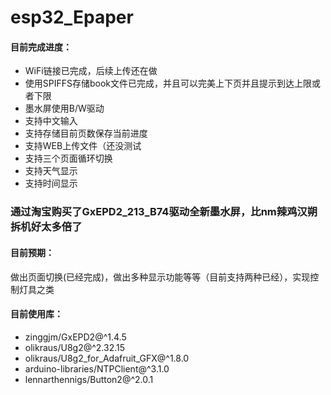 # esp32_Epaper

#### 目前完成进度：

- WiFi链接已完成，后续上传还在做
- 使用SPIFFS存储book文件已完成，并且可以完美上下页并且提示到达上限或者下限
- 墨水屏使用B/W驱动
- 支持中文输入
- 支持存储目前页数保存当前进度
- 支持WEB上传文件（还没测试
- 支持三个页面循环切换
- 支持天气显示
- 支持时间显示

### 通过淘宝购买了GxEPD2_213_B74驱动全新墨水屏，比nm辣鸡汉朔拆机好太多倍了

#### 目前预期：

做出页面切换(已经完成)，做出多种显示功能等等（目前支持两种已经），实现控制灯具之类

#### 目前使用库：

- zinggjm/GxEPD2@^1.4.5
- olikraus/U8g2@^2.32.15
- olikraus/U8g2_for_Adafruit_GFX@^1.8.0
- arduino-libraries/NTPClient@^3.1.0
- lennarthennigs/Button2@^2.0.1

